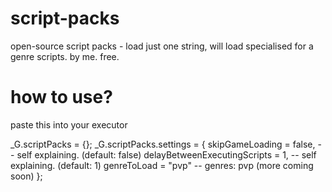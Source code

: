 # script-packs
open-source script packs - load just one string, will load specialised for a genre scripts. by me. free.

# how to use?
paste this into your executor

_G.scriptPacks = {}; _G.scriptPacks.settings = {
	skipGameLoading = false, -- self explaining. (default: false)
	delayBetweenExecutingScripts = 1, -- self explaining. (default: 1)
	genreToLoad = "pvp" -- genres: pvp (more coming soon)
};
